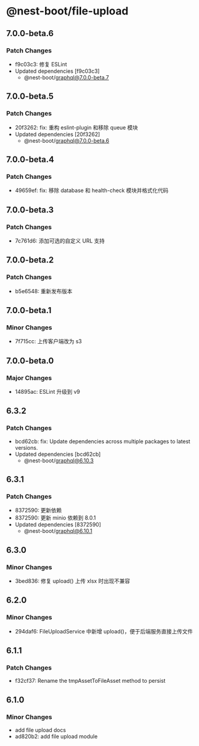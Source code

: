 # @nest-boot/file-upload

## 7.0.0-beta.6

### Patch Changes

- f9c03c3: 修复 ESLint
- Updated dependencies [f9c03c3]
  - @nest-boot/graphql@7.0.0-beta.7

## 7.0.0-beta.5

### Patch Changes

- 20f3262: fix: 重构 eslint-plugin 和移除 queue 模块
- Updated dependencies [20f3262]
  - @nest-boot/graphql@7.0.0-beta.6

## 7.0.0-beta.4

### Patch Changes

- 49659ef: fix: 移除 database 和 health-check 模块并格式化代码

## 7.0.0-beta.3

### Patch Changes

- 7c761d6: 添加可选的自定义 URL 支持

## 7.0.0-beta.2

### Patch Changes

- b5e6548: 重新发布版本

## 7.0.0-beta.1

### Minor Changes

- 7f715cc: 上传客户端改为 s3

## 7.0.0-beta.0

### Major Changes

- 14895ac: ESLint 升级到 v9

## 6.3.2

### Patch Changes

- bcd62cb: fix: Update dependencies across multiple packages to latest versions.
- Updated dependencies [bcd62cb]
  - @nest-boot/graphql@6.10.3

## 6.3.1

### Patch Changes

- 8372590: 更新依赖
- 8372590: 更新 minio 依赖到 8.0.1
- Updated dependencies [8372590]
  - @nest-boot/graphql@6.10.1

## 6.3.0

### Minor Changes

- 3bed836: 修复 upload() 上传 xlsx 时出现不兼容

## 6.2.0

### Minor Changes

- 294daf6: FileUploadService 中新增 upload()，便于后端服务直接上传文件

## 6.1.1

### Patch Changes

- f32cf37: Rename the tmpAssetToFileAsset method to persist

## 6.1.0

### Minor Changes

- add file upload docs
- ad820b2: add file upload module

